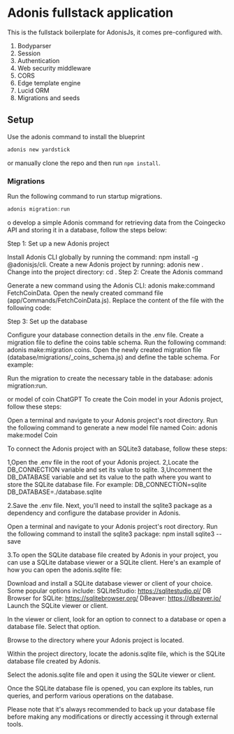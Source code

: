# Adonis fullstack application

This is the fullstack boilerplate for AdonisJs, it comes pre-configured with.

1. Bodyparser
2. Session
3. Authentication
4. Web security middleware
5. CORS
6. Edge template engine
7. Lucid ORM
8. Migrations and seeds

## Setup

Use the adonis command to install the blueprint

```bash
adonis new yardstick
```

or manually clone the repo and then run `npm install`.


### Migrations

Run the following command to run startup migrations.

```js
adonis migration:run
```
o develop a simple Adonis command for retrieving data from the Coingecko API and storing it in a database, follow the steps below:

Step 1: Set up a new Adonis project

Install Adonis CLI globally by running the command: npm install -g @adonisjs/cli.
Create a new Adonis project by running: adonis new <project-name>.
Change into the project directory: cd <project-name>.
Step 2: Create the Adonis command

Generate a new command using the Adonis CLI: adonis make:command FetchCoinData.
Open the newly created command file (app/Commands/FetchCoinData.js).
Replace the content of the file with the following code:

Step 3: Set up the database

Configure your database connection details in the .env file.
Create a migration file to define the coins table schema. Run the following command: adonis make:migration coins.
Open the newly created migration file (database/migrations/<timestamp>_coins_schema.js) and define the table schema. For example:

Run the migration to create the necessary table in the database: adonis migration:run.

or
model of coin
ChatGPT
To create the Coin model in your Adonis project, follow these steps:

Open a terminal and navigate to your Adonis project's root directory.
Run the following command to generate a new model file named Coin:
adonis make:model Coin


To connect the Adonis project with an SQLite3 database, follow these steps:

1,Open the .env file in the root of your Adonis project.
2,Locate the DB_CONNECTION variable and set its value to sqlite.
3,Uncomment the DB_DATABASE variable and set its value to the path where you want to store the SQLite database file. For example:
DB_CONNECTION=sqlite
DB_DATABASE=./database.sqlite

2.Save the .env file.
Next, you'll need to install the sqlite3 package as a dependency and configure the database provider in Adonis.

Open a terminal and navigate to your Adonis project's root directory.
Run the following command to install the sqlite3 package:
npm install sqlite3 --save

3.To open the SQLite database file created by Adonis in your project, you can use a SQLite database viewer or a SQLite client. Here's an example of how you can open the adonis.sqlite file:

Download and install a SQLite database viewer or client of your choice. Some popular options include:
SQLiteStudio: https://sqlitestudio.pl/
DB Browser for SQLite: https://sqlitebrowser.org/
DBeaver: https://dbeaver.io/
Launch the SQLite viewer or client.

In the viewer or client, look for an option to connect to a database or open a database file. Select that option.

Browse to the directory where your Adonis project is located.

Within the project directory, locate the adonis.sqlite file, which is the SQLite database file created by Adonis.

Select the adonis.sqlite file and open it using the SQLite viewer or client.

Once the SQLite database file is opened, you can explore its tables, run queries, and perform various operations on the database.

Please note that it's always recommended to back up your database file before making any modifications or directly accessing it through external tools.
